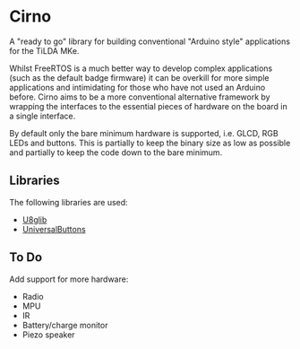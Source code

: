 Cirno
=====

A "ready to go" library for building conventional "Arduino style" applications for the TiLDA MKe.

Whilst FreeRTOS is a much better way to develop complex applications (such as the default badge firmware) it can be overkill for more simple applications and intimidating for those who have not used an Arduino before. Cirno aims to be a more conventional alternative framework by wrapping the interfaces to the essential pieces of hardware on the board in a single interface.

By default only the bare minimum hardware is supported, i.e. GLCD, RGB LEDs and buttons. This is partially to keep the binary size as low as possible and partially to keep the code down to the bare minimum.

Libraries
---------

The following libraries are used:

- [U8glib](https://code.google.com/p/u8glib/)
- [UniversalButtons](https://github.com/DanNixon/ArduinoUniversalButtons)

To Do
-----

Add support for more hardware:

- Radio
- MPU
- IR
- Battery/charge monitor
- Piezo speaker
